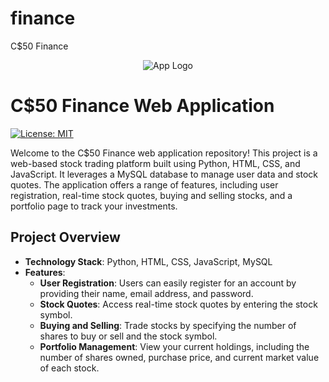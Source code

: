 # finance
C$50 Finance

<p align="center">
  <img src="[https://your-image-url.com/your-image.png](https://cs50.harvard.edu/x/2023/psets/9/finance/finance.png)" alt="App Logo">
</p>

# C$50 Finance Web Application

[![License: MIT](https://img.shields.io/badge/License-MIT-blue.svg)](https://opensource.org/licenses/MIT)

Welcome to the C$50 Finance web application repository! This project is a web-based stock trading platform built using Python, HTML, CSS, and JavaScript. It leverages a MySQL database to manage user data and stock quotes. The application offers a range of features, including user registration, real-time stock quotes, buying and selling stocks, and a portfolio page to track your investments.

## Project Overview

- **Technology Stack**: Python, HTML, CSS, JavaScript, MySQL
- **Features**:
  - **User Registration**: Users can easily register for an account by providing their name, email address, and password.
  - **Stock Quotes**: Access real-time stock quotes by entering the stock symbol.
  - **Buying and Selling**: Trade stocks by specifying the number of shares to buy or sell and the stock symbol.
  - **Portfolio Management**: View your current holdings, including the number of shares owned, purchase price, and current market value of each stock.

